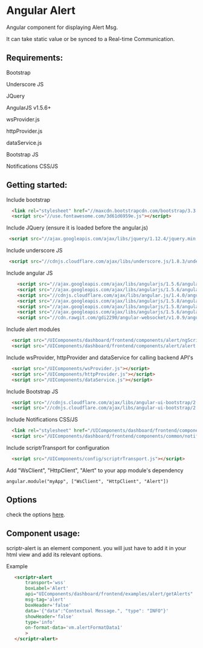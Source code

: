 # Angular Alert 
 
  Angular component for displaying Alert Msg.
  
  It can take static value or be synced to a Real-time Communication. 

## Requirements:

  Bootstrap
  
  Underscore JS
  
  JQuery
  
  AngularJS v1.5.6+
  
  wsProvider.js
  
  httpProvider.js
  
  dataService.js
  
  Bootstrap JS
  
  Notifications CSS/JS
  
## Getting started:

  Include bootstrap
   
  ```html
    <link rel="stylesheet" href="//maxcdn.bootstrapcdn.com/bootstrap/3.3.7/css/bootstrap.min.css" integrity="sha384-BVYiiSIFeK1dGmJRAkycuHAHRg32OmUcww7on3RYdg4Va+PmSTsz/K68vbdEjh4u" crossorigin="anonymous">
    <script src="//use.fontawesome.com/3d61d6959e.js"></script>
  ```

  Include JQuery (ensure it is loaded before the angular.js)
  
  ```html
   <script src="//ajax.googleapis.com/ajax/libs/jquery/1.12.4/jquery.min.js"></script>
  ```

  Include underscore JS
  
  ```html
   <script src="//cdnjs.cloudflare.com/ajax/libs/underscore.js/1.8.3/underscore-min.js"></script>
  ```

  Include angular JS
  
  ```html
      <script src="//ajax.googleapis.com/ajax/libs/angularjs/1.5.6/angular.min.js"></script>
      <script src="//ajax.googleapis.com/ajax/libs/angularjs/1.5.6/angular-route.js"></script>
      <script src="//cdnjs.cloudflare.com/ajax/libs/angular.js/1.4.0/angular-mocks.js"></script>
      <script src="//ajax.googleapis.com/ajax/libs/angularjs/1.5.8/angular-animate.js"></script>
      <script src="//ajax.googleapis.com/ajax/libs/angularjs/1.5.8/angular-sanitize.js"></script>
      <script src="//ajax.googleapis.com/ajax/libs/angularjs/1.5.6/angular-cookies.js"></script>
      <script src="//cdn.rawgit.com/gdi2290/angular-websocket/v1.0.9/angular-websocket.min.js"></script>
  ```

  Include alert modules
   
  ```html
	<script src="/UIComponents/dashboard/frontend/components/alert/ngScriptrAlert.js"></script>
    <script src="/UIComponents/dashboard/frontend/components/alert/alert.js"></script>
  ```

  Include wsProvider, httpProvider and dataService for calling backend API's
  
  ```html
    <script src="/UIComponents/wsProvider.js"></script>
    <script src="/UIComponents/httpProvider.js"></script>
    <script src="/UIComponents/dataService.js"></script>
  ```
  
  Include Bootstrap JS
  
  ```html
    <script src="//cdnjs.cloudflare.com/ajax/libs/angular-ui-bootstrap/2.5.0/ui-bootstrap.min.js"></script>
    <script src="//cdnjs.cloudflare.com/ajax/libs/angular-ui-bootstrap/2.5.0/ui-bootstrap-tpls.min.js"></script>
  ```
  
  Include Notifications CSS/JS
  
  ```html
    <link rel="stylesheet" href="/UIComponents/dashboard/frontend/components/common/notifications.css">
    <script src="/UIComponents/dashboard/frontend/components/common/notifications.js"></script>
  ```
  
  Include scriptrTransport for configuration
  
  ```html
    <script src="/UIComponents/config/scriptrTransport.js"></script>
  ```
  
  Add "WsClient", "HttpClient", "Alert" to your app module's dependency
  
  ```
  angular.module("myApp", ["WsClient", "HttpClient", "Alert"])
  ```
  
## Options 
 check the options [here](./properties.md).


  
## Component usage:

scriptr-alert is an element component. you will just have to add it in your html view and add its relevant options.

Example

 ```html
    <scriptr-alert
        transport='wss'
        boxLabel='Alert'
        api="UIComponents/dashboard/frontend/examples/alert/getAlerts"
        msg-tag='alert'
        boxHeader='false'
        data='{"data":"Contextual Message.", "type": "INFO"}'
        showHeader='false'
        type='info'
        on-format-data='vm.alertFormatData1'
        >
    </scriptr-alert>
  ```


